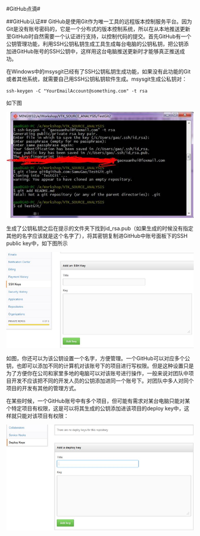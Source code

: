 #GitHub点滴#

##GitHub认证##
GitHub是使用Git作为唯一工具的远程版本控制服务平台。因为Git是没有账号密码的，它是一个分布式的版本控制系统，所以在从本地推送更新至GitHub时自然需要一个认证进行支持，以控制代码的提交。首先GitHub有一个公钥管理功能，利用SSH公钥私钥生成工具生成每台电脑的公钥私钥，把公钥添加进GitHub账号的SSH公钥中，这样用这台电脑推送更新时才能够真正推送成功。

在Windows中的msysgit已经有了SSH公钥私钥生成功能，如果没有此功能的Git或者其他系统，就需要自己用SSH公钥私钥软件生成。msysgit生成公私钥对：

    ssh-keygen -C "YourEmailAccount@something.com" -t rsa

如下图

![如图][1]

生成了公钥私钥之后在提示的文件夹下找到id_rsa.pub（如果生成的时候没有指定其他的名字应该就是这个名字了），将其密钥复制进GitHub中账号面板下的SSH public key中，如下图所示

![GitHub公钥设置][2]

如图，你还可以为该公钥设置一个名字，方便管理。一个GitHub可以对应多个公钥，也即可以添加不同的计算机对该账号下的项目进行写权限。但是这种设置只是为了方便你在公司和家里多地的电脑可以对该账号进行操作，一般来说对团队中项目开发不应该把不同的开发人员的公钥添加进同一个账号下。对团队中多人对同个项目的开发有其他的管理方式。

在某些时候，一个GitHub账号中有多个项目，但可能有需求对某台电脑只能对某个特定项目有权限，这是可以将其生成的公钥添加进该项目的deploy key中，这样就只能对该项目有权限：

![project deploy key][3]

[1]:./images/SSH_generation.jpg "公钥私钥生成"
[2]:./images/GitHub_SSH_Key_Setting.JPG "GitHub SSH公钥设置"
[3]:./images/GitHub_Add_Project_Key.JPG "GitHub Add project deploy key"

